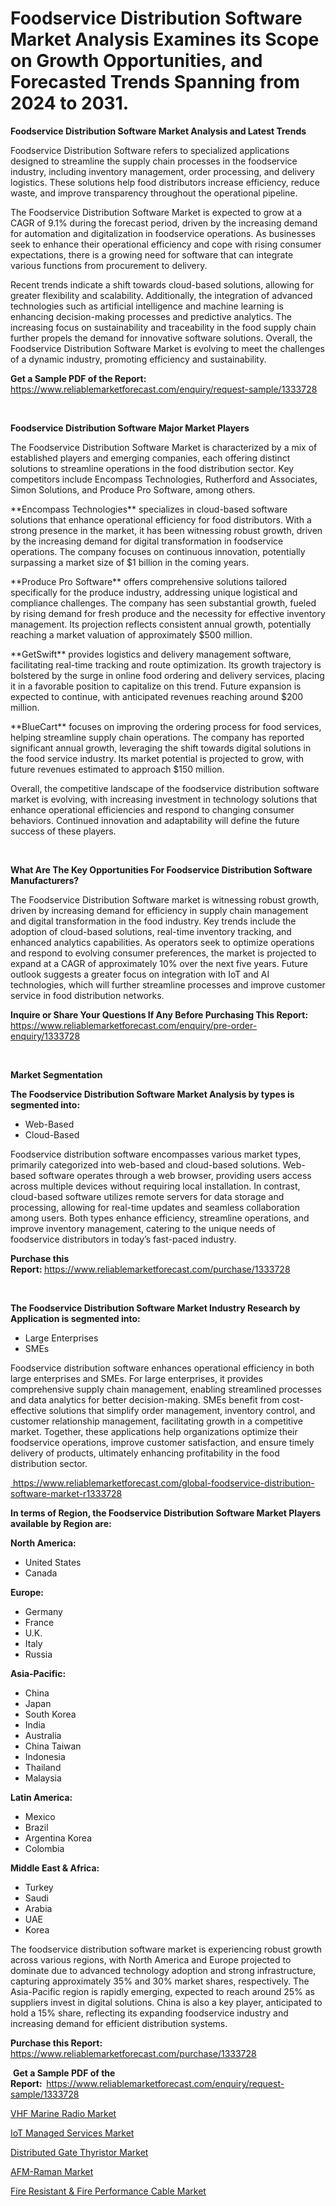 <p><h1>Foodservice Distribution Software Market Analysis Examines its Scope on Growth Opportunities, and Forecasted Trends Spanning from 2024 to 2031.</h1></p><p><strong>Foodservice Distribution Software Market Analysis and Latest Trends</strong></p>
<p><p>Foodservice Distribution Software refers to specialized applications designed to streamline the supply chain processes in the foodservice industry, including inventory management, order processing, and delivery logistics. These solutions help food distributors increase efficiency, reduce waste, and improve transparency throughout the operational pipeline.</p><p>The Foodservice Distribution Software Market is expected to grow at a CAGR of 9.1% during the forecast period, driven by the increasing demand for automation and digitalization in foodservice operations. As businesses seek to enhance their operational efficiency and cope with rising consumer expectations, there is a growing need for software that can integrate various functions from procurement to delivery.</p><p>Recent trends indicate a shift towards cloud-based solutions, allowing for greater flexibility and scalability. Additionally, the integration of advanced technologies such as artificial intelligence and machine learning is enhancing decision-making processes and predictive analytics. The increasing focus on sustainability and traceability in the food supply chain further propels the demand for innovative software solutions. Overall, the Foodservice Distribution Software Market is evolving to meet the challenges of a dynamic industry, promoting efficiency and sustainability.</p></p>
<p><strong>Get a Sample PDF of the Report:&nbsp;</strong> <a href="https://www.reliablemarketforecast.com/enquiry/request-sample/1333728?utm_campaign=1260&utm_medium=2&utm_source=Github&utm_content=ia&utm_term=01102024&utm_id=foodservice-distribution-software">https://www.reliablemarketforecast.com/enquiry/request-sample/1333728</a></p>
<p>&nbsp;</p>
<p><strong>Foodservice Distribution Software Major Market Players</strong></p>
<p><p>The Foodservice Distribution Software Market is characterized by a mix of established players and emerging companies, each offering distinct solutions to streamline operations in the food distribution sector. Key competitors include Encompass Technologies, Rutherford and Associates, Simon Solutions, and Produce Pro Software, among others.</p><p>**Encompass Technologies** specializes in cloud-based software solutions that enhance operational efficiency for food distributors. With a strong presence in the market, it has been witnessing robust growth, driven by the increasing demand for digital transformation in foodservice operations. The company focuses on continuous innovation, potentially surpassing a market size of $1 billion in the coming years.</p><p>**Produce Pro Software** offers comprehensive solutions tailored specifically for the produce industry, addressing unique logistical and compliance challenges. The company has seen substantial growth, fueled by rising demand for fresh produce and the necessity for effective inventory management. Its projection reflects consistent annual growth, potentially reaching a market valuation of approximately $500 million.</p><p>**GetSwift** provides logistics and delivery management software, facilitating real-time tracking and route optimization. Its growth trajectory is bolstered by the surge in online food ordering and delivery services, placing it in a favorable position to capitalize on this trend. Future expansion is expected to continue, with anticipated revenues reaching around $200 million.</p><p>**BlueCart** focuses on improving the ordering process for food services, helping streamline supply chain operations. The company has reported significant annual growth, leveraging the shift towards digital solutions in the food service industry. Its market potential is projected to grow, with future revenues estimated to approach $150 million.</p><p>Overall, the competitive landscape of the foodservice distribution software market is evolving, with increasing investment in technology solutions that enhance operational efficiencies and respond to changing consumer behaviors. Continued innovation and adaptability will define the future success of these players.</p></p>
<p>&nbsp;</p>
<p><strong>What Are The Key Opportunities For Foodservice Distribution Software Manufacturers?</strong></p>
<p><p>The Foodservice Distribution Software market is witnessing robust growth, driven by increasing demand for efficiency in supply chain management and digital transformation in the food industry. Key trends include the adoption of cloud-based solutions, real-time inventory tracking, and enhanced analytics capabilities. As operators seek to optimize operations and respond to evolving consumer preferences, the market is projected to expand at a CAGR of approximately 10% over the next five years. Future outlook suggests a greater focus on integration with IoT and AI technologies, which will further streamline processes and improve customer service in food distribution networks.</p></p>
<p><strong>Inquire or Share Your Questions If Any Before Purchasing This Report:</strong> <a href="https://www.reliablemarketforecast.com/enquiry/pre-order-enquiry/1333728?utm_campaign=1260&utm_medium=2&utm_source=Github&utm_content=ia&utm_term=01102024&utm_id=foodservice-distribution-software">https://www.reliablemarketforecast.com/enquiry/pre-order-enquiry/1333728</a></p>
<p>&nbsp;</p>
<p><strong>Market Segmentation</strong></p>
<p><strong>The Foodservice Distribution Software Market Analysis by types is segmented into:</strong></p>
<p><ul><li>Web-Based</li><li>Cloud-Based</li></ul></p>
<p><p>Foodservice distribution software encompasses various market types, primarily categorized into web-based and cloud-based solutions. Web-based software operates through a web browser, providing users access across multiple devices without requiring local installation. In contrast, cloud-based software utilizes remote servers for data storage and processing, allowing for real-time updates and seamless collaboration among users. Both types enhance efficiency, streamline operations, and improve inventory management, catering to the unique needs of foodservice distributors in today’s fast-paced industry.</p></p>
<p><strong>Purchase this Report:&nbsp;</strong><a href="https://www.reliablemarketforecast.com/purchase/1333728?utm_campaign=1260&utm_medium=2&utm_source=Github&utm_content=ia&utm_term=01102024&utm_id=foodservice-distribution-software">https://www.reliablemarketforecast.com/purchase/1333728</a></p>
<p>&nbsp;</p>
<p><strong>The Foodservice Distribution Software Market Industry Research by Application is segmented into:</strong></p>
<p><ul><li>Large Enterprises</li><li>SMEs</li></ul></p>
<p><p>Foodservice distribution software enhances operational efficiency in both large enterprises and SMEs. For large enterprises, it provides comprehensive supply chain management, enabling streamlined processes and data analytics for better decision-making. SMEs benefit from cost-effective solutions that simplify order management, inventory control, and customer relationship management, facilitating growth in a competitive market. Together, these applications help organizations optimize their foodservice operations, improve customer satisfaction, and ensure timely delivery of products, ultimately enhancing profitability in the food distribution sector.</p></p>
<p><a href="https://www.reliablemarketforecast.com/global-foodservice-distribution-software-market-r1333728?utm_campaign=1260&utm_medium=2&utm_source=Github&utm_content=ia&utm_term=01102024&utm_id=foodservice-distribution-software">&nbsp;https://www.reliablemarketforecast.com/global-foodservice-distribution-software-market-r1333728</a></p>
<p><strong>In terms of Region, the Foodservice Distribution Software Market Players available by Region are:</strong></p>
<p>
    <p> <strong> North America: </strong>
        <ul>
            <li>United States</li>
            <li>Canada</li>
        </ul>
        </p> 
    <p> <strong> Europe: </strong>
        <ul>
            <li>Germany</li>
            <li>France</li>
            <li>U.K.</li>
            <li>Italy</li>
            <li>Russia</li>
        </ul>
        </p> 
    <p> <strong> Asia-Pacific: </strong>
        <ul>
            <li>China</li>
            <li>Japan</li>
            <li>South Korea</li>
            <li>India</li>
            <li>Australia</li>
            <li>China Taiwan</li>
            <li>Indonesia</li>
            <li>Thailand</li>
            <li>Malaysia</li>
        </ul>
        </p> 
    <p> <strong> Latin America: </strong>
        <ul>
            <li>Mexico</li>
            <li>Brazil</li>
            <li>Argentina Korea</li>
            <li>Colombia</li>
        </ul>
        </p> 
    <p> <strong> Middle East & Africa: </strong>
        <ul>
            <li>Turkey</li>
            <li>Saudi</li>
            <li>Arabia</li>
            <li>UAE</li>
            <li>Korea</li>
        </ul>
    </p>
    </p>
<p><p>The foodservice distribution software market is experiencing robust growth across various regions, with North America and Europe projected to dominate due to advanced technology adoption and strong infrastructure, capturing approximately 35% and 30% market shares, respectively. The Asia-Pacific region is rapidly emerging, expected to reach around 25% as suppliers invest in digital solutions. China is also a key player, anticipated to hold a 15% share, reflecting its expanding foodservice industry and increasing demand for efficient distribution systems.</p></p>
<p><strong>Purchase this Report: </strong><a href="https://www.reliablemarketforecast.com/purchase/1333728?utm_campaign=1260&utm_medium=2&utm_source=Github&utm_content=ia&utm_term=01102024&utm_id=foodservice-distribution-software">https://www.reliablemarketforecast.com/purchase/1333728</a></p>
<p>&nbsp;<strong>Get a Sample PDF of the Report:&nbsp;&nbsp;</strong><a href="https://www.reliablemarketforecast.com/enquiry/request-sample/1333728?utm_campaign=1260&utm_medium=2&utm_source=Github&utm_content=ia&utm_term=01102024&utm_id=foodservice-distribution-software">https://www.reliablemarketforecast.com/enquiry/request-sample/1333728</a></p>
<p><strong></strong></p>
<p><p><a href="https://www.linkedin.com/pulse/vhf-marine-radio-market-global-insights-sales-trends-2024-2031-mdmuc?utm_campaign=1260&utm_medium=2&utm_source=Github&utm_content=ia&utm_term=01102024&utm_id=foodservice-distribution-software">VHF Marine Radio Market</a></p><p><a href="https://www.linkedin.com/pulse/iot-managed-services-market-indicators-size-regional-breakdown-azezc?utm_campaign=1260&utm_medium=2&utm_source=Github&utm_content=ia&utm_term=01102024&utm_id=foodservice-distribution-software">IoT Managed Services Market</a></p><p><a href="https://issuu.com/reportprime-2/docs/distributed-gate-thyristor-market-s_e8b45a43bc4f3d?utm_campaign=1260&utm_medium=2&utm_source=Github&utm_content=ia&utm_term=01102024&utm_id=foodservice-distribution-software">Distributed Gate Thyristor Market</a></p><p><a href="https://github.com/florindahutky/Market-Research-Report-List-1/blob/main/afm-raman-market.md?utm_campaign=1260&utm_medium=2&utm_source=Github&utm_content=ia&utm_term=01102024&utm_id=foodservice-distribution-software">AFM-Raman Market</a></p><p><a href="https://github.com/AdeaOsmani695/Market-Research-Report-List-1/blob/main/fire-resistant-fire-performance-cable-market.md?utm_campaign=1260&utm_medium=2&utm_source=Github&utm_content=ia&utm_term=01102024&utm_id=foodservice-distribution-software">Fire Resistant & Fire Performance Cable Market</a></p></p>